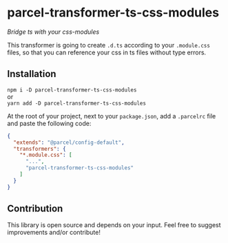 # parcel-transformer-ts-css-modules
_Bridge ts with your css-modules_

This transformer is going to create `.d.ts` according to your `.module.css` files,
so that you can reference your css in ts files without type errors.

## Installation
`npm i -D parcel-transformer-ts-css-modules`  
or  
`yarn add -D parcel-transformer-ts-css-modules`

At the root of your project, next to your `package.json`, add a `.parcelrc` file and paste the following code:
```json
{
  "extends": "@parcel/config-default",
  "transformers": {
    "*.module.css": [
      "...",
      "parcel-transformer-ts-css-modules"
    ]
  }
}
```

## Contribution
This library is open source and depends on your input. Feel free to suggest improvements and/or contribute!
